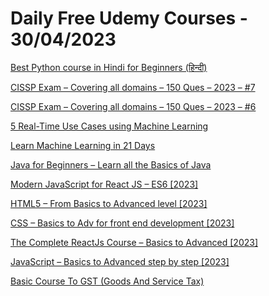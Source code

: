 # Daily Free Udemy Courses - 30/04/2023

[Best Python course in Hindi for Beginners (हिन्दी)](https://www.udemy.com/course/best-python-course-in-hindi-for-beginners/?couponCode=3099AAE9F1C63AE915BE)
[CISSP Exam – Covering all domains – 150 Ques – 2023 – #7](https://www.udemy.com/course/cissp-exam-covering-all-domains-150-ques-2023-7/?couponCode=DF26F494891CD100FA57)
[CISSP Exam – Covering all domains – 150 Ques – 2023 – #6](https://www.udemy.com/course/cissp-exam-covering-all-domains-150-ques-2023-6/?couponCode=8756F12EA14720CD12AB)
[5 Real-Time Use Cases using Machine Learning](https://www.udemy.com/course/5-real-time-use-cases-using-machine-learning/?couponCode=59EFB57DD171C8154A01)
[Learn Machine Learning in 21 Days](https://www.udemy.com/course/learn-machine-learning-in-21-days/?couponCode=5FEE6029F8EBFC1A838D)
[Java for Beginners – Learn all the Basics of Java](https://www.udemy.com/course/java-for-beginners-learn-all-the-basics-of-java/?couponCode=2BDBECA4C8D8B11B2072)
[Modern JavaScript for React JS – ES6 [2023]](https://www.udemy.com/course/modern-javascript-es6-for-react-js/?couponCode=FREEAPRIL135)
[HTML5 – From Basics to Advanced level [2023]](https://www.udemy.com/course/html-basic-to-advanced/?couponCode=FREEAPRIL139)
[CSS – Basics to Adv for front end development [2023]](https://www.udemy.com/course/css-basics-to-advanced/?couponCode=FREEAPRIL138)
[The Complete ReactJs Course – Basics to Advanced [2023]](https://www.udemy.com/course/react-js-basics-to-advanced/?couponCode=FREEAPRIL136)
[JavaScript – Basics to Advanced step by step [2023]](https://www.udemy.com/course/javascript-basics-to-advanced/?couponCode=FREEAPRIL137)
[Basic Course To GST (Goods And Service Tax)](https://www.udemy.com/course/basic-course-to-gst-hindi/?couponCode=16THPROMO)
